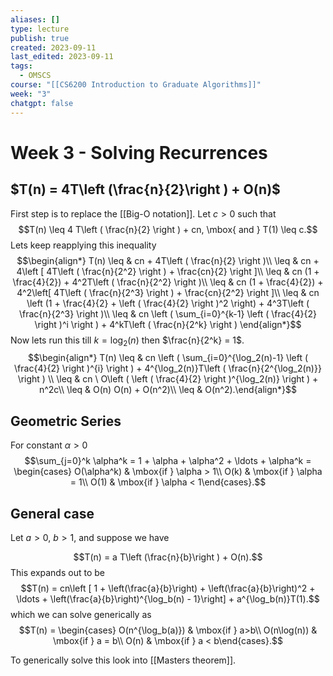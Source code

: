 ```yaml
---
aliases: []
type: lecture
publish: true
created: 2023-09-11
last_edited: 2023-09-11
tags:
  - OMSCS
course: "[[CS6200 Introduction to Graduate Algorithms]]"
week: "3"
chatgpt: false
---
```

# Week 3 - Solving Recurrences

## $T(n) = 4T\left (\frac{n}{2}\right ) + O(n)$

First step is to replace the [[Big-O notation]]. Let $c > 0$ such that 
$$T(n) \leq 4 T\left ( \frac{n}{2} \right ) + cn, \mbox{ and } T(1) \leq c.$$
Lets keep reapplying this inequality
$$\begin{align*} T(n) \leq & cn + 4T\left ( \frac{n}{2} \right )\\ \leq & cn + 4\left [ 4T\left ( \frac{n}{2^2} \right ) + \frac{cn}{2} \right ]\\
\leq & cn (1 + \frac{4}{2}) + 4^2T\left ( \frac{n}{2^2} \right )\\
\leq & cn (1 + \frac{4}{2}) + 4^2\left[ 4T\left ( \frac{n}{2^3} \right ) + \frac{cn}{2^2} \right ]\\
\leq & cn \left (1 + \frac{4}{2} + \left ( \frac{4}{2} \right )^2 \right) + 4^3T\left ( \frac{n}{2^3} \right )\\
\leq & cn \left ( \sum_{i=0}^{k-1} \left ( \frac{4}{2} \right )^i \right ) + 4^kT\left ( \frac{n}{2^k} \right )  \end{align*}$$
Now lets run this till $k = \log_2(n)$ then $\frac{n}{2^k} = 1$.
$$\begin{align*} T(n) \leq & cn \left ( \sum_{i=0}^{\log_2(n)-1} \left ( \frac{4}{2} \right )^{i} \right ) + 4^{\log_2(n)}T\left ( \frac{n}{2^{\log_2(n)}} \right ) \\
\leq & cn \ O\left ( \left ( \frac{4}{2} \right )^{\log_2(n)} \right ) + n^2c\\ 
\leq & O(n) O(n) + O(n^2)\\
\leq & O(n^2).\end{align*}$$
## Geometric Series

For constant $\alpha > 0$
$$\sum_{j=0}^k \alpha^k = 1 + \alpha + \alpha^2 + \ldots + \alpha^k = \begin{cases} O(\alpha^k) & \mbox{if } \alpha > 1\\ O(k) & \mbox{if } \alpha = 1\\ O(1) & \mbox{if } \alpha < 1\end{cases}.$$

## General case

Let $a > 0$, $b > 1$, and suppose we have

$$T(n) = a T\left (\frac{n}{b}\right ) + O(n).$$
This expands out to be
$$T(n) = cn\left [ 1 + \left(\frac{a}{b}\right) + \left(\frac{a}{b}\right)^2 + \ldots + \left(\frac{a}{b}\right)^{\log_b(n) - 1}\right] + a^{\log_b(n)}T(1).$$
which we can solve generically as
$$T(n) = \begin{cases} O(n^{\log_b(a)}) & \mbox{if } a>b\\ O(n\log(n)) & \mbox{if } a = b\\ O(n) & \mbox{if } a < b\end{cases}.$$

To generically solve this look into [[Masters theorem]].
